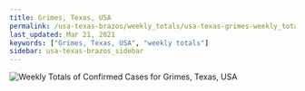 ```yaml
---
title: Grimes, Texas, USA
permalink: /usa-texas-brazos/weekly_totals/usa-texas-grimes-weekly_totals.html
last_updated: Mar 21, 2021
keywords: ["Grimes, Texas, USA", "weekly totals"]
sidebar: usa-texas-brazos_sidebar
---
```


![Weekly Totals of Confirmed Cases for Grimes, Texas, USA](/covid_tracker/images/graphs/usa-texas-grimes-weekly_totals_graph.png)
